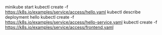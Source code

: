 minikube start
kubectl create -f https://k8s.io/examples/service/access/hello.yaml
kubectl describe deployment hello
kubectl create -f https://k8s.io/examples/service/access/hello-service.yaml
kubectl create -f https://k8s.io/examples/service/access/frontend.yaml

